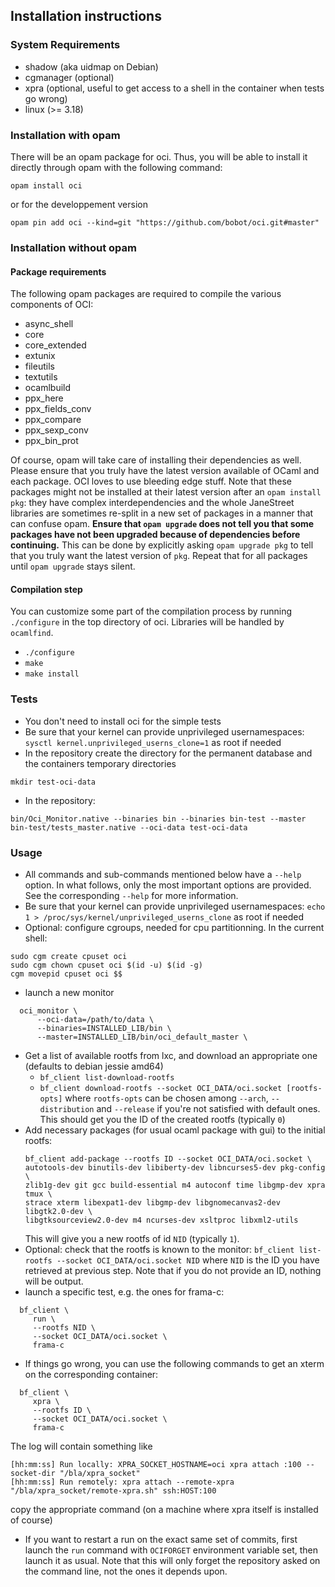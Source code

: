 ## Installation instructions ##

### System Requirements ###

- shadow (aka uidmap on Debian)
- cgmanager (optional)
- xpra (optional, useful to get access to a shell in the container when tests
go wrong)
- linux (>= 3.18)

### Installation with opam

There will be an opam package for oci. Thus, you will be able to install
it directly through opam with the following command:

```
opam install oci
```

or for the developpement version

```
opam pin add oci --kind=git "https://github.com/bobot/oci.git#master"
```

### Installation without opam ###
#### Package requirements ####
The following opam packages are required to compile the various components of
OCI:

- async_shell
- core
- core_extended
- extunix
- fileutils
- textutils
- ocamlbuild
- ppx_here
- ppx_fields_conv
- ppx_compare
- ppx_sexp_conv
- ppx_bin_prot

Of course, opam will take care of installing their dependencies as well.
Please ensure that you truly have the latest version available of OCaml
and each package. OCI loves to use bleeding edge stuff. Note that these
packages might not be installed at their latest version after an
`opam install pkg`: they have complex interdependencies and the whole
JaneStreet libraries are sometimes
re-split in a new set of packages in a manner that can confuse
opam. **Ensure that `opam upgrade` does not tell you that some packages have
not been upgraded because of dependencies before continuing.** This can be
done by explicitly asking `opam upgrade pkg` to tell that you truly want the
latest version of `pkg`. Repeat that for all packages until
`opam upgrade` stays silent.

#### Compilation step

You can customize some part of the compilation process by running
`./configure` in the top directory of oci. Libraries will
be handled by `ocamlfind`.

- `./configure`
- `make`
- `make install`

### Tests
- You don't need to install oci for the simple tests
- Be sure that your kernel can provide unprivileged usernamespaces:
`sysctl kernel.unprivileged_userns_clone=1` as root if
needed
- In the repository create the directory for the permanent database and the containers
temporary directories
```
mkdir test-oci-data
```
- In the repository:
```
bin/Oci_Monitor.native --binaries bin --binaries bin-test --master bin-test/tests_master.native --oci-data test-oci-data
```

### Usage

- All commands and sub-commands mentioned below have a `--help` option.
  In what follows, only the most important options are provided. See
  the corresponding `--help` for more information.
- Be sure that your kernel can provide unprivileged usernamespaces:
`echo 1 > /proc/sys/kernel/unprivileged_userns_clone` as root if needed
- Optional: configure cgroups, needed for cpu partitionning. In the current shell:

```
sudo cgm create cpuset oci
sudo cgm chown cpuset oci $(id -u) $(id -g)
cgm movepid cpuset oci $$
```

- launch a new monitor

```shell
  oci_monitor \
      --oci-data=/path/to/data \
      --binaries=INSTALLED_LIB/bin \
      --master=INSTALLED_LIB/bin/oci_default_master \
```

- Get a list of available rootfs from lxc, and download an appropriate one
  (defaults to debian jessie amd64)
  - `bf_client list-download-rootfs`
  - `bf_client download-rootfs --socket OCI_DATA/oci.socket [rootfs-opts]`
  where `rootfs-opts` can be chosen among `--arch`, `--distribution` and
  `--release` if you're not satisfied with default ones. This should get you
  the ID of the created rootfs (typically `0`)
- Add necessary packages (for usual ocaml package with gui) to the initial rootfs:
  ```shell
  bf_client add-package --rootfs ID --socket OCI_DATA/oci.socket \
  autotools-dev binutils-dev libiberty-dev libncurses5-dev pkg-config \
  zlib1g-dev git gcc build-essential m4 autoconf time libgmp-dev xpra tmux \
  strace xterm libexpat1-dev libgmp-dev libgnomecanvas2-dev libgtk2.0-dev \
  libgtksourceview2.0-dev m4 ncurses-dev xsltproc libxml2-utils
  ```
  This will give you a new rootfs of id `NID` (typically `1`).
- Optional: check that the rootfs is known to the monitor:
  `bf_client list-rootfs --socket OCI_DATA/oci.socket NID` where
  `NID` is the ID you have retrieved at previous step. Note that if you do not
  provide an ID, nothing will be output.
- launch a specific test, e.g. the ones for frama-c:

```shell
  bf_client \
     run \
     --rootfs NID \
     --socket OCI_DATA/oci.socket \
     frama-c
```

- If things go wrong, you can use the following commands to get an xterm on
  the corresponding container:

```shell
  bf_client \
     xpra \
     --rootfs ID \
     --socket OCI_DATA/oci.socket \
     frama-c
```
The log will contain something like
```
[hh:mm:ss] Run locally: XPRA_SOCKET_HOSTNAME=oci xpra attach :100 --socket-dir "/bla/xpra_socket"
[hh:mm:ss] Run remotely: xpra attach --remote-xpra "/bla/xpra_socket/remote-xpra.sh" ssh:HOST:100
```
copy the appropriate command (on a machine where xpra itself is installed of course)

- If you want to restart a run on the exact same set of commits, 
first launch the `run` command with `OCIFORGET` environment variable set,
then launch it as usual. Note that this will only forget the repository asked
on the command line, not the ones it depends upon.

